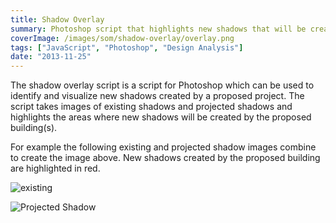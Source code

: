 ```yaml
---
title: Shadow Overlay
summary: Photoshop script that highlights new shadows that will be created by a proposed project
coverImage: /images/som/shadow-overlay/overlay.png
tags: ["JavaScript", "Photoshop", "Design Analysis"]
date: "2013-11-25"
---
```


The shadow overlay script is a script for Photoshop which can be used to identify and visualize new shadows created by a proposed project. The script takes images of existing shadows and projected shadows and highlights the areas where new shadows will be created by the proposed building(s).

For example the following existing and projected shadow images combine to create the image above. New shadows created by the proposed building are highlighted in red.

![existing](/images/som/shadow-overlay/existing.png)

![Projected Shadow](/images/som/shadow-overlay/projected.png)
